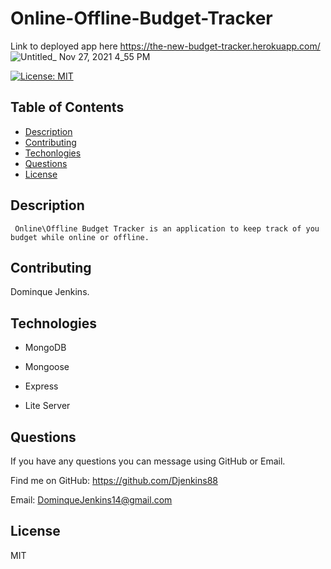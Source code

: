 # Online-Offline-Budget-Tracker
Link to deployed app here https://the-new-budget-tracker.herokuapp.com/
![Untitled_ Nov 27, 2021 4_55 PM](https://user-images.githubusercontent.com/81633522/143722674-23cff778-6be5-432c-a5bd-b94df91e76d0.gif)

[![License: MIT](https://img.shields.io/badge/License-MIT-yellow.svg)](https://opensource.org/licenses/MIT)


    
## Table of Contents
 * [Description](#Description)
 * [Contributing](#Contributing)
 * [Techonlogies](#Technologies)
 * [Questions](#Questions)
 * [License](#License)

 ## Description
     Online\Offline Budget Tracker is an application to keep track of you budget while online or offline.

 ## Contributing
 Dominque Jenkins.

 ## Technologies
* MongoDB

* Mongoose

* Express 

* Lite Server


 ## Questions
 If you have any questions you can message using GitHub or Email.
 
 Find me on GitHub: https://github.com/Djenkins88

 Email: DominqueJenkins14@gmail.com

 ## License
 MIT